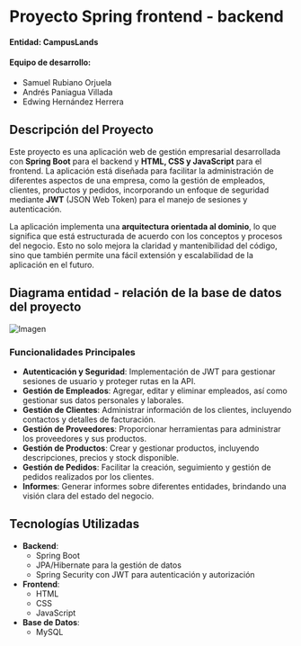 # Proyecto Spring frontend - backend

#### Entidad: CampusLands

#### Equipo de desarrollo:

- Samuel Rubiano Orjuela
- Andrés Paniagua Villada
- Edwing Hernández Herrera

## Descripción del Proyecto

Este proyecto es una aplicación web de gestión empresarial desarrollada con **Spring Boot** para el backend y **HTML, CSS y JavaScript** para el frontend. La aplicación está diseñada para facilitar la administración de diferentes aspectos de una empresa, como la gestión de empleados, clientes, productos y pedidos, incorporando un enfoque de seguridad mediante **JWT** (JSON Web Token) para el manejo de sesiones y autenticación.

La aplicación implementa una **arquitectura orientada al dominio**, lo que significa que está estructurada de acuerdo con los conceptos y procesos del negocio. Esto no solo mejora la claridad y mantenibilidad del código, sino que también permite una fácil extensión y escalabilidad de la aplicación en el futuro.

## Diagrama entidad - relación de la base de datos del proyecto

![Imagen](https://media.discordapp.net/attachments/1268551460698849371/1272525067758211115/empresa.png?ex=66bb4ad2&is=66b9f952&hm=d33daacb74a1562f7e6263e08a30bf4dbf2c54ddbe8915964b7a64744319aafc&=&format=webp&quality=lossless&width=1151&height=629)



### Funcionalidades Principales

- **Autenticación y Seguridad**: Implementación de JWT para gestionar sesiones de usuario y proteger rutas en la API.
- **Gestión de Empleados**: Agregar, editar y eliminar empleados, así como gestionar sus datos personales y laborales.
- **Gestión de Clientes**: Administrar información de los clientes, incluyendo contactos y detalles de facturación.
- **Gestión de Proveedores**: Proporcionar herramientas para administrar los proveedores y sus productos.
- **Gestión de Productos**: Crear y gestionar productos, incluyendo descripciones, precios y stock disponible.
- **Gestión de Pedidos**: Facilitar la creación, seguimiento y gestión de pedidos realizados por los clientes.
- **Informes**: Generar informes sobre diferentes entidades, brindando una visión clara del estado del negocio.

## Tecnologías Utilizadas

- **Backend**: 
  - Spring Boot
  - JPA/Hibernate para la gestión de datos
  - Spring Security con JWT para autenticación y autorización
- **Frontend**:
  - HTML
  - CSS
  - JavaScript
- **Base de Datos**:
  - MySQL

